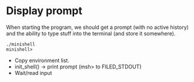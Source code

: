 # Display prompt
When starting the program, we should get a prompt (with no active history) and the ability to type stuff into the terminal (and store it somewhere).
```
./minishell
minishell>
```
- Copy environment list.
- init_shell() -> print prompt (msh> to FILED_STDOUT)
- Wait/read input
